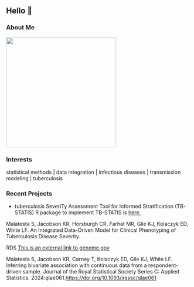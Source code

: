 ## Hello 👋

### About Me 
<!--
**samalatesta/samalatesta** is a ✨ _special_ ✨ repository because its `README.md` (this file) appears on your GitHub profile.

Here are some ideas to get you started:

- 🔭 I’m currently working on ...
- 🌱 I’m currently learning ...
- 👯 I’m looking to collaborate on ...
- 🤔 I’m looking for help with ...
- 💬 Ask me about ...
- 📫 How to reach me: ...
- 😄 Pronouns: ...
- ⚡ Fun fact: ...
-->
<img src="https://github.com/user-attachments/assets/d1e81077-08ef-4d0e-b858-ebb877caedab" width="300" height="300">

### Interests 
statistical methods | data integration | infectious diseases | transmission modeling | tuberculosis

### Recent Projects

* tuberculosis SeveriTy Assessment Tool for Informed Stratification (TB-STATIS)
R package to implement TB-STATIS is [here.](https://github.com/samalatesta/tbSTATIS)

Malatesta S, Jacobson KR, Horsburgh CR, Farhat MR, Gile KJ, Kolaczyk ED, White LF. An Integrated Data-Driven Model for Clinical Phenotyping of Tuberculosis Disease Severity.


RDS [This is an external link to genome.gov](https://github.com/samalatesta/RDSAssociation)

Malatesta S, Jacobson KR, Carney T, Kolaczyk ED, Gile KJ, White LF. Inferring bivariate association with continuous data from a respondent-driven sample. Journal of the Royal Statistical Society Series C: Applied Statistics. 2024:qlae061.https://doi.org/10.1093/jrsssc/qlae061
